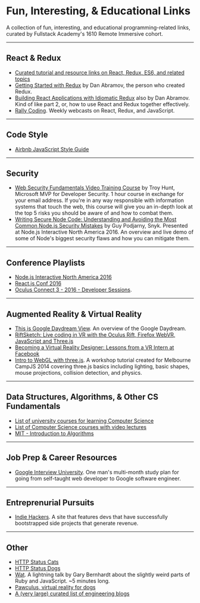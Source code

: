 # Fun, Interesting, & Educational Links

A collection of fun, interesting, and educational programming-related links, curated by Fullstack Academy's 1610 Remote Immersive cohort.

---

## React & Redux

* [Curated tutorial and resource links on React, Redux, ES6, and related topics](https://github.com/markerikson/react-redux-links)
* [Getting Started with Redux](https://egghead.io/courses/getting-started-with-redux) by Dan Abramov, the person who created Redux.
* [Building React Applications with Idiomatic Redux](https://egghead.io/courses/building-react-applications-with-idiomatic-redux) also by Dan Abramov. Kind of like part 2, or, how to use React and Redux together effectively.
* [Rally Coding](http://rallycoding.com/). Weekly webcasts on React, Redux, and JavaScript.

---

## Code Style

* [Airbnb JavaScript Style Guide](http://airbnb.io/javascript/)

---

## Security

* [Web Security Fundamentals Video Training Course](https://info.varonis.com/web-security-fundamentals) by Troy Hunt, Microsoft MVP for Developer Security. 1 hour course in exchange for your email address. If you're in any way responsible with information systems that touch the web, this course will give you an in-depth look at the top 5 risks you should be aware of and how to combat them.
* [Writing Secure Node Code: Understanding and Avoiding the Most Common Node.js Security Mistakes](https://youtu.be/QSMbk2nLTBk?list=PLfMzBWSH11xYaaHMalNKqcEurBH8LstB8) by Guy Podjarny, Snyk. Presented at Node.js Interactive North America 2016. An overview and live demo of some of Node's biggest security flaws and how you can mitigate them.

---

## Conference Playlists

* [Node.js Interactive North America 2016](https://www.youtube.com/playlist?list=PLfMzBWSH11xYaaHMalNKqcEurBH8LstB8)
* [React.js Conf 2016](https://www.youtube.com/playlist?list=PLb0IAmt7-GS0M8Q95RIc2lOM6nc77q1IY)
* [Oculus Connect 3 - 2016 - Developer Sessions](https://www.youtube.com/playlist?list=PLL2xVXGs1SP7RjXUBwur43flR7tRcbYLD).

---

## Augmented Reality & Virtual Reality

* [This is Google Daydream View](https://www.youtube.com/watch?v=AX9ZQqqoMzo&feature=youtu.be). An overview of the Google Daydream.
* [RiftSketch: Live coding in VR with the Oculus Rift, Firefox WebVR, JavaScript and Three.js](https://www.youtube.com/watch?v=db-7J5OaSag)
* [Becoming a Virtual Reality Designer: Lessons from a VR Intern at Facebook](https://medium.com/facebook-design/becoming-a-virtual-reality-designer-9dcf6ddea4c3#.y3387lodt)
* [Intro to WebGL with three.js](https://github.com/alexmackey/IntroToWebGLWithThreeJS). A workshop tutorial created for Melbourne CampJS 2014 covering three.js basics including lighting, basic shapes, mouse projections, collision detection, and physics.

---

## Data Structures, Algorithms, & Other CS Fundamentals

* [List of university courses for learning Computer Science](https://github.com/prakhar1989/awesome-courses)
* [List of Computer Science courses with video lectures](https://github.com/Developer-Y/cs-video-courses)
* [MIT - Introduction to Algorithms](https://ocw.mit.edu/courses/electrical-engineering-and-computer-science/6-006-introduction-to-algorithms-fall-2011/lecture-videos/)

---

## Job Prep & Career Resources

* [Google Interview University](https://github.com/jwasham/google-interview-university). One man's multi-month study plan for going from self-taught web developer to Google software engineer.

---

## Entreprenurial Pursuits

* [Indie Hackers](https://www.indiehackers.com/businesses). A site that features devs that have successfully bootstrapped side projects that generate revenue.

---

## Other

* [HTTP Status Cats](https://http.cat/)
* [HTTP Status Dogs](https://httpstatusdogs.com/)
* [Wat](https://www.destroyallsoftware.com/talks/wat). A lightning talk by Gary Bernhardt about the slightly weird parts of Ruby and JavaScript. ~5 minutes long.
* [Pawculus, virtual reality for dogs](https://vimeo.com/123728069)
* [A (very large) curated list of engineering blogs](https://github.com/kilimchoi/engineering-blogs)

